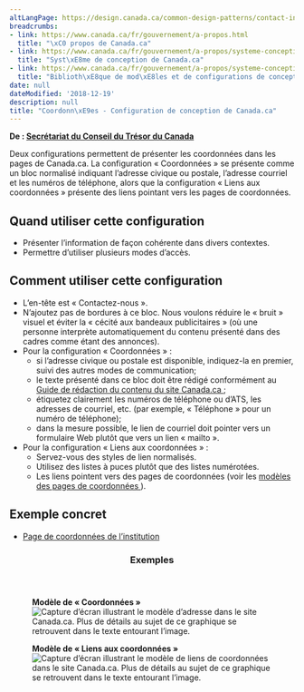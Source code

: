 ```yaml
---
altLangPage: https://design.canada.ca/common-design-patterns/contact-information.html
breadcrumbs:
- link: https://www.canada.ca/fr/gouvernement/a-propos.html
  title: "\xC0 propos de Canada.ca"
- link: https://www.canada.ca/fr/gouvernement/a-propos/systeme-conception.html
  title: "Syst\xE8me de conception de Canada.ca"
- link: https://www.canada.ca/fr/gouvernement/a-propos/systeme-conception/bibliotheque-modeles.html
  title: "Biblioth\xE8que de mod\xE8les et de configurations de conception"
date: null
dateModified: '2018-12-19'
description: null
title: "Coordonn\xE9es - Configuration de conception de Canada.ca"
---
```



<p class="gc-byline">
 <strong>
  De :
  <a href="https://www.canada.ca/fr/secretariat-conseil-tresor.html">
   Secrétariat du Conseil du Trésor du Canada
  </a>
 </strong>
</p>

<section>
 <p>
  Deux configurations permettent de présenter les coordonnées dans les pages de Canada.ca. La configuration « Coordonnées » se présente comme un bloc normalisé indiquant l’adresse civique ou postale, l’adresse courriel et les numéros de téléphone, alors que la configuration « Liens aux coordonnées » présente des liens pointant vers les pages de coordonnées.
 </p>
 <section>
  <h2>
   Quand utiliser cette configuration
  </h2>
  <ul>
   <li>
    Présenter l’information de façon cohérente dans divers contextes.
   </li>
   <li>
    Permettre d’utiliser plusieurs modes d’accès.
   </li>
  </ul>
 </section>
 <section>
  <h2>
   Comment utiliser cette configuration
  </h2>
  <ul>
   <li>
    L’en-tête est « Contactez-nous ».
   </li>
   <li>
    N’ajoutez pas de bordures à ce bloc. Nous voulons réduire le « bruit » visuel et éviter la « cécité aux bandeaux publicitaires » (où une personne interprète automatiquement du contenu présenté dans des cadres comme étant des annonces).
   </li>
   <li>
    Pour la configuration « Coordonnées » :
    <ul>
     <li>
      si l’adresse civique ou postale est disponible, indiquez-la en premier, suivi des autres modes de communication;
     </li>
     <li>
      le texte présenté dans ce bloc doit être rédigé conformément au
      <a href="https://www.canada.ca/fr/secretariat-conseil-tresor/services/communications-gouvernementales/guide-redaction-contenu-canada.html">
       Guide de rédaction du contenu du site Canada.ca
      </a>
      ;
     </li>
     <li>
      étiquetez clairement les numéros de téléphone ou d’ATS, les adresses de courriel, etc. (par exemple, « Téléphone » pour un numéro de téléphone);
     </li>
     <li>
      dans la mesure possible, le lien de courriel doit pointer vers un formulaire Web plutôt que vers un lien « mailto ».
     </li>
    </ul>
   </li>
   <li>
    Pour la configuration « Liens aux coordonnées » :
    <ul>
     <li>
      Servez-vous des styles de lien normalisés.
     </li>
     <li>
      Utilisez des listes à puces plutôt que des listes numérotées.
     </li>
     <li>
      Les liens pointent vers des pages de coordonnées (voir les
      <a href="../modeles-recommandes/pages-contactez-nous.html">
       modèles des pages de coordonnées
      </a>
      ).
     </li>
    </ul>
   </li>
  </ul>
 </section>
 <section>
  <h2>
   Exemple concret
  </h2>
  <ul>
   <li>
    <a href="http://wet-boew.github.io/themes-dist/GCWeb/institution-contact-fr.html">
     Page de coordonnées de l’institution
    </a>
   </li>
  </ul>
 </section>
 <section class="panel panel-primary">
  <header class="panel-heading">
   <h3 class="panel-title">
    Exemples
   </h3>
  </header>
  <div class="panel-body">
   <div class="row">
    <div class="col-sm-6">
     <figure class="mrgn-bttm-sm">
      <figcaption class="text-center">
       <b>
        Modèle de « Coordonnées »
       </b>
      </figcaption>
      <img alt="Capture d’écran illustrant le modèle d’adresse dans le site Canada.ca. Plus de détails au sujet de ce graphique se retrouvent dans le texte entourant l’image." class="img-responsive center-block" src="https://www.canada.ca/content/dam/tbs-sct/images/government-communications/canada-content-style-guide/contact-address-pattern-fra.jpg"/>
     </figure>
    </div>
    <div class="col-sm-6">
     <figure class="mrgn-bttm-sm">
      <figcaption class="text-center">
       <b>
        Modèle de « Liens aux coordonnées »
       </b>
      </figcaption>
      <img alt="Capture d’écran illustrant le modèle de liens de coordonnées dans le site Canada.ca. Plus de détails au sujet de ce graphique se retrouvent dans le texte entourant l’image." class="img-responsive center-block" src="https://www.canada.ca/content/dam/tbs-sct/images/government-communications/canada-content-style-guide/contact-links-pattern-fra.jpg"/>
     </figure>
    </div>
   </div>
  </div>
 </section>
</section>




